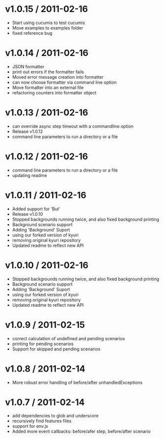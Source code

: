 
v1.0.15 / 2011-02-16 
==================

  * Start using cucumis to test cucumis
  * Move examples to examples folder
  * fixed reference bug

v1.0.14 / 2011-02-16 
==================

  * JSON formatter
  * print out errors if the formatter fails
  * Moved error message creation into formatter
  * can now choose formatter via command line option
  * Move formatter into an external file
  * refactoring counters into formatter object

v1.0.13 / 2011-02-16 
==================

  * can override async step timeout with a commandline option
  * Release v1.0.12
  * command line parameters to run a directory or a file

v1.0.12 / 2011-02-16 
==================

  * command line parameters to run a directory or a file
  * updating readme

v1.0.11 / 2011-02-16 
==================

  * Added support for 'But'
  * Release v1.0.10
  * Stopped backgrounds running twice, and also fixed background printing
  * Background scenario support
  * Adding 'Background' Suport
  * using our forked version of kyuri
  * removing original kyuri repository
  * Updated readme to reflect new API

v1.0.10 / 2011-02-16 
==================

  * Stopped backgrounds running twice, and also fixed background printing
  * Background scenario support
  * Adding 'Background' Suport
  * using our forked version of kyuri
  * removing original kyuri repository
  * Updated readme to reflect new API

v1.0.9 / 2011-02-15 
==================

  * correct calculation of undefined and pending scenarios
  * printing for pending scenarios
  * Support for skipped and pending scenarios

v1.0.8 / 2011-02-14 
==================

  * More robust error handling of before/after unhandledExceptions

v1.0.7 / 2011-02-14 
==================

  * add dependencies to glob and underscore
  * recursively find features files
  * support for env.js
  * Added more event callbacks: before/afer step, before/after scenario

